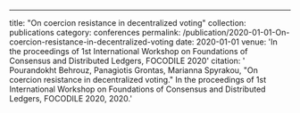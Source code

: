 ---
title: "On coercion resistance in decentralized voting"
collection: publications
category: conferences
permalink: /publication/2020-01-01-On-coercion-resistance-in-decentralized-voting
date: 2020-01-01
venue: 'In the proceedings of 1st International Workshop on Foundations of Consensus and Distributed Ledgers, FOCODILE 2020'
citation: ' Pourandokht Behrouz,  Panagiotis Grontas,  Marianna Spyrakou, &quot;On coercion resistance in decentralized voting.&quot; In the proceedings of 1st International Workshop on Foundations of Consensus and Distributed Ledgers, FOCODILE 2020, 2020.'